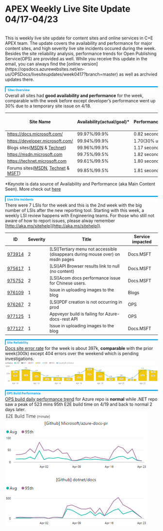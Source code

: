 # APEX Weekly Live Site Update 04/17-04/23

<br>
This is weekly live site update for content sites and online services in C+E APEX team. The update covers the availability and performance for major content sites, and high severity live site incidents occured during the week. Besides the site reliability analysis, performance trends for Open Publishing Service(OPS) are provided as well. While you receive this update in the email, you can always find the [online version](https://opsdocs.azurewebsites.net/en-us/OPSDocs/livesiteupdates/week0417?branch=master) as well as archvied updates there.

![sites-overview](../images/livesiteupdates/livesite-sites-overview.png)
Overall all sites had **good availability and performance** for the week, comparable with the week before except developer’s performance went up 30% due to a temporary site issue on 4/18. 

|Site Name  |Availability(actual/goal)*  |Performance*  |#LSIs(Live Site Incidents)  |#CRI(Customer Reported Incidents) |
|---------|---------|---------|---------|---------|
|https://docs.microsoft.com/| 99.97%/99.9% | 0.82 second | 4 | 4 |
|https://developer.microsoft.com/| 99.94%/99.9% | 1.70(30% up) |  |  |
|Blogs sites([MSDN](https://blogs.msdn.microsoft.com) & [Technet](https://blogs.technet.microsoft.com/)) | 99.96%/99.9% | 1.17 seconds | | |
|https://msdn.microsoft.com | 99.75%/99.5% | 1.82 seconds | 1 | 1 |
|https://technet.microsoft.com | 99.61%/99.5% | 1.80 seconds | | |
|Forums sites([MSDN](https://social.msdn.microsoft.com/Forums/en-US/home), [Technet](https://social.technet.microsoft.com/Forums/en-US/home) & [MSFT](https://social.microsoft.com/Forums/en-US/home)) | 99.85%/99.5% | 1.81 seconds | | |
*Keynote is data source of Availability and Performance (aka Main Content Seen). More check out [here](http://capsinsight.azurewebsites.net/keynote/keynotereportdashboard.aspx)

![LSI](../images/livesiteupdates/livesite-lsi.png)
There were 7 LSIs for the week and this is the 2nd week with the big number of LSIs after the new reporting tool.  Starting with this week, a weekly LSI review happens with Engineering teams. For those who still not aware of how to report issues, please alway remember [http://aka.ms/sitehelp](http://aka.ms/sitehelp]).

|ID |Severity | Title |Service impacted|
|---------|---------|---------|---------|
|[973914](https://mseng.visualstudio.com/VSChina/_workitems/edit/973914) | 2 | [LSI]Tertiary menu not accessible (disappears during mouse over) on msdn pages|Docs.MSFT|
|[975617](https://mseng.visualstudio.com/VSChina/_workitems/edit/975617) | 1 | [LSI]API Browser results link to null (no content)|Docs.MSFT|
|[975752](https://mseng.visualstudio.com/VSChina/_workitems/edit/975752) | 2 | [LSI]Acom docs performance issue for Chinese users. |Docs.MSFT |
|[976109](https://mseng.visualstudio.com/VSChina/_workitems/edit/976109) | 1 | Issue in uploading images to the blog |Blogs |
|[976267](https://mseng.visualstudio.com/VSChina/_workitems/edit/976267) | 2 | [LSI]PDF creation is not occurring in prod |OPS|
|[977125](https://mseng.visualstudio.com/VSChina/_workitems/edit/977125) | 1 | Appveyor build is failing for Azure-docs-rest API |OPS |
|[977127](https://mseng.visualstudio.com/VSChina/_workitems/edit/977127) | 1 | Issue in uploading images to the blog |Docs.MSFT |

![LSI](../images/livesiteupdates/livesite-site-reliability.png)
[Docs site error rate](https://msit.powerbi.com/groups/e610335a-39ac-4ca2-b4dc-58ef168c2b48/dashboards/262443dd-d5f9-4081-bd40-bfc086deac3e) for the week is about 397k, **comparable** with the prior week(300k) except 404 errors over the weekend which is pending investigations.
<br>
![docs-site-error-trend](../images/livesiteupdates/2017/week0417-docs-site-error-trend.png)

![LSI](../images/livesiteupdates/livesite-ops-build-performance.png)
[OPS build daily performance trend](https://msit.powerbi.com/groups/e610335a-39ac-4ca2-b4dc-58ef168c2b48/reports/ac5b4829-3599-4ad6-9750-1a90739ffa4e/ReportSection) for Azure repo is **normal** while .NET repo saw a peak of 523 mins 95th E2E build time on 4/19 and back to normal 2 days later.
<br>
![OPS-build-performance-trend](../images/livesiteupdates/2017/week0417-OPS-build-performance-trend.png)
 
